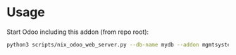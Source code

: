 # Usage

Start Odoo including this addon (from repo root):

```bash
python3 scripts/nix_odoo_web_server.py --db-name mydb --addon mgmtsystem_claim
```
